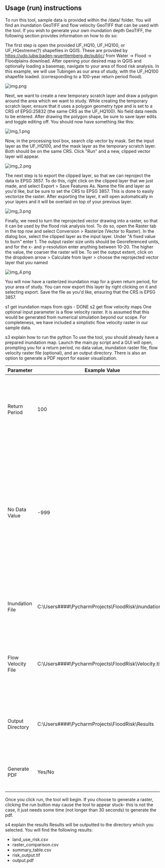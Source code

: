 ## Usage (run) instructions
To run this tool, sample data is provided within the /data/ folder. You will find an inundation GeoTIFF and
flow velocity GeoTIFF that can be used with the tool. If you wish to generate your own inundation depth GeoTIFF,
the following section provides information on how to do so:

The first step is open the provided UF_HQ10, UF_HQ100, or UF_HQextreme(?) shapefiles in QGIS. These are provided by
https://udo.lubw.baden-wuerttemberg.de/public/ from Water -> Flood -> Floodplains download. After opening your desired
map in QGIS and optionally loading a basemap, navigate to your area of flood risk analysis. In this example, we will
use Tubingen as our area of study, with the UF_HQ100 shapefile loaded. (corresponding to a 100-year return period flood).

![img.png](data/Project_Files/img.png)

Next, we want to create a new temporary scratch layer and draw a polygon around the area which we want to study. While creating
the temporary scratch layer, ensure that it uses a polygon geometry type and is set to a CRS of EPSG:25832 (the same CRS as the UF_HQ100). No field data needs
to be entered. After drawing the polygon shape, be sure to save layer edits and toggle editing off. You should now have something like this:

![img_1.png](data/Project_Files/img_1.png)

Now, in the processing tool box, search clip vector by mask. Set the input layer as the UF_HQ100, and the mask layer as the
temporary scratch layer. Both should be on the same CRS. Click "Run" and a new, clipped vector layer will appear.

![img_2.png](data/Project_Files/img_2.png)

The next step is to export the clipped layer, so that we can reproject the data to EPSG 3857. To do this, right click on the
clipped layer that we just made, and select Export > Save Features As. Name the file and layer as you'd like, but be sure to
set the CRS to EPSG 3857. This is done to easily vectorize the raster. After exporting the layer, it will open automatically
in your layers and it will be overlaid on top of your previous layer.

![img_3.png](data/Project_Files/img_3.png)

Finally, we need to turn the reprojected vector drawing into a raster, so that it can be used by the flood risk analysis tool. To
do so, open the Raster tab in the top row and select Conversion > Rasterize (Vector to Raster). In the dialog box, select
the clipped layer as the input layer. Under "A fixed value to burn" enter 1. The output raster size units should be Georeferenced units,
and for the x- and y-resolution enter anything between 10-20. The higher the value, the coarser the raster will be. To set the
output extent, click on the dropdown arrow > Calculate from layer > choose the reprojected vector layer that you named

![img_4.png](data/Project_Files/img_4.png)

You will now have a rasterized inundation map for a given return period, for your area of study. You can now export this layer
by right clicking on it and selecting export. Save the file as you'd like, ensuring that the CRS is EPSG 3857.

s1 get inundation maps from qgis - DONE
s2 get flow velocity maps
One optional input parameter is a flow velocity raster. It is assumed that this would be generated from numerical simulation
beyond our scope. For completeness, we have included a simplistic flow velocity raster in our sample data.

s3 explain how to run the python
To use the tool, you should already have a prepared inundation map. Launch the main.py script and a GUI will open, prompting you
for a return period, no data value, inundation raster file, flow velocity raster file (optional), and an output directory. There is also an option to generate a PDF report for easier visualization.

| Parameter          | Example Value                                          | Notes                                                                                                                                                                                        |
|--------------------|--------------------------------------------------------|----------------------------------------------------------------------------------------------------------------------------------------------------------------------------------------------|
| Return Period      | 100                                                    | Use the return period for the inundation map that you have selected, ie. 10, 100, 1000                                                                                                       |
| No Data Value      | -999                                                   | Cells that are calculated with no data will appear as black when you export to QGIS, unless a no data value is used. This helps with clarity of the output. Any negative integer is suitable |
| Inundation File    | C:\Users\####\PycharmProjects\FloodRisk\Inundation.tif | The file path to your inundation map. Use the file browser to select.                                                                                                                        |
| Flow Velocity File | C:\Users\####\PycharmProjects\FloodRisk\Velocity.tif   | The file path to your (optional) flow velocity map. Use the file browser to select.                                                                                                          |
| Output Directory   | C:\Users\####\PycharmProjects\FloodRisk\Results        | The directory that results will be stored in, after the tool finishes.                                                                                                                       |
| Generate PDF       | Yes/No                                                 | An optional feature to generate a PDF output.                                                                                                                                                |

Once you click run, the tool will begin. If you choose to
generate a raster, clicking the run button may cause the tool to appear stuck- this is not the case, it just needs some time (not longer
than 30 seconds) to generate the pdf.

s4 explain the results
Results will be outputted to the directory which you selected. You will find the following results:
- land_use_risk.csv
- raster_comparison.csv
- summary_table.csv
- risk_output.tif
- output.pdf
